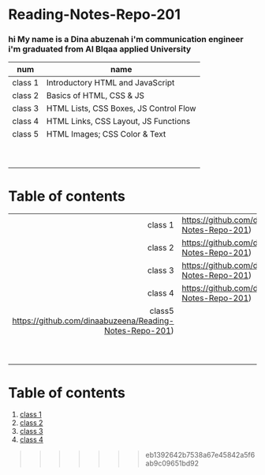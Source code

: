 # Reading-Notes-Repo-201


### hi My name is a Dina abuzenah i'm communication engineer i'm graduated from Al Blqaa applied University




|  num 	       | name                                                  	|
|---	       |---	                                                    |
|class 1       | Introductory HTML and JavaScript                      	|
|class 2 	   | 	Basics of HTML, CSS & JS                                                    |
|class 3       |   HTML Lists, CSS Boxes, JS Control Flow                                      	            |
|class 4 	       | HTML Links, CSS Layout, JS Functions  	                                                    |
|class 5 	       | HTML Images; CSS Color & Text   	                                                    |
|          	   |   	                                                    |
|         	   |   	                                                    |
|   	       |   	                                                    |
|   	       |     	                                                |
|   	       |   	                                                    |
|   	       |   	                                                    |
|      	       |   	                                                    |
|   	       |   	                                                    |
|   	       |   	                                                    |







# Table of contents

|          	|   	                                                      |
|--:	      |---	                                                      |
|class 1   	|https://github.com/dinaabuzeena/Reading-Notes-Repo-201)   	|
|class 2    |https://github.com/dinaabuzeena/Reading-Notes-Repo-201) 	  |
|class 3    | https://github.com/dinaabuzeena/Reading-Notes-Repo-201) 	|
|class 4    | https://github.com/dinaabuzeena/Reading-Notes-Repo-201)   |
|class5       https://github.com/dinaabuzeena/Reading-Notes-Repo-201)    	|                                                     	    |
|         	|   	                                                      |
|   	      |                                                          	|
|   	      |                                                         	|
|         	|                                                         	|
|         	|                                                         	|
|          	|   	                                                      |
|   	      |   	                                                      |
|   	      |                                                         	|
|   	      |   	                                                      |




# Table of contents
1. [class 1](https://github.com/dinaabuzeena/Reading-Notes-Repo-201)
2. [class 2](https://github.com/dinaabuzeena/Reading-Notes-Repo-201)
3. [class 3](https://github.com/dinaabuzeena/Reading-Notes-Repo-201)
4. [class 4](https://github.com/dinaabuzeena/Reading-Notes-Repo-201) 
>>>>>>> eb1392642b7538a67e45842a5f6ab9c09651bd92
